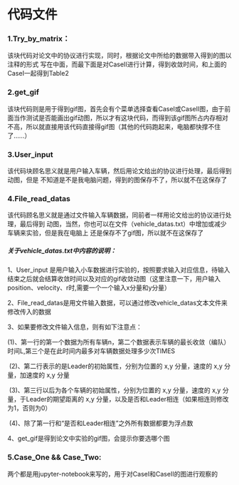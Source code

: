 # 代码文件

###  1.Try_by_matrix：

该块代码对论文中的协议进行实现，同时，根据论文中所给的数据带入得到的图以注释的形式
写在中面，而最下面是对CaseⅡ进行计算，得到收敛时间，和上面的CaseⅠ一起得到Table2

### 2.get_gif

该块代码则是用于得到gif图，首先会有个菜单选择查看CaseⅠ或CaseⅡ图，由于前面当作测试是否能画出gif动图，所以才有这块代码，而得到该gif图所占内存相对不高，所以就直接用该代码直接得gif图（其他的代码跑起来，电脑都快撑不住了……）

### 3.User_input

该代码块顾名思义就是用户输入车辆，然后用论文给出的协议进行处理，最后得到动图，但是
不知道是不是我电脑问题，得到的图保存不了，所以就不在这保存了

### 4.File_read_datas

该代码顾名思义就是通过文件输入车辆数据，同前者一样用论文给出的协议进行处理，最后得到
动图，当然，你也可以在文件（vehicle_datas.txt）中增加或减少车辆来实验，但是我在电脑上
还是保存不了gif图，所以就不在这保存了

##### 关于vehicle_datas.txt中内容的说明：

1、User_input 是用户输入小车数据进行实验的，按照要求输入对应信息，待输入结束之后就会结算收敛时间以及对应的gif收敛动图（这里注意一下，用户输入position、velocity、r时,需要一个一个输入x分量和y分量）

2、File_read_datas是用文件输入数据，可以通过修改vehicle_datas文本文件来修改传入的数据

3、如果要修改文件输入信息，则有如下注意点：

​	(1)、第一行的第一个数据为所有车辆n，第二个数据表示车辆的最长收敛（编队）时间L,第三个是在此时间内最多对车辆数据处理多少次TIMES

​	(2)、第二行表示的是Leader的初始属性，分别为位置的 x,y 分量，速度的 x,y 分量，加速度的 x,y    分量

​	(3)、第三行以后为各个车辆的初始属性，分别为位置的 x,y  分量，速度的 x,y   分量，于Leader的期望距离的 x,y  分量，以及是否和Leader相连（如果相连则修改为1，否则为0）

​	(4)、除了第一行和“是否和Leader相连”之外所有数据都要为浮点数

4、get_gif是得到论文中实验的gif图，会提示你要选哪个图

### 5.Case_One && Case_Two:

两个都是用jupyter-notebook来写的，用于对CaseⅠ和CaseⅡ的图进行观察的